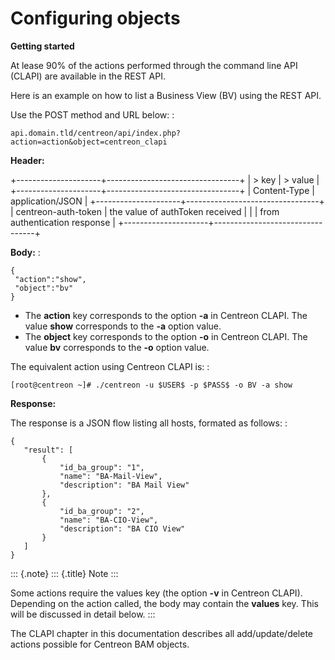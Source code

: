 Configuring objects
===================

**Getting started**

At lease 90% of the actions performed through the command line API
(CLAPI) are available in the REST API.

Here is an example on how to list a Business View (BV) using the REST
API.

Use the POST method and URL below: :

    api.domain.tld/centreon/api/index.php?action=action&object=centreon_clapi

**Header:**

+---------------------+---------------------------------+
| > key               | > value                         |
+---------------------+---------------------------------+
| Content-Type        | application/JSON                |
+---------------------+---------------------------------+
| centreon-auth-token | the value of authToken received |
|                     | from authentication response    |
+---------------------+---------------------------------+

**Body:** :

    {
     "action":"show",
     "object":"bv"
    }

-   The **action** key corresponds to the option **-a** in Centreon
    CLAPI. The value **show** corresponds to the **-a** option value.
-   The **object** key corresponds to the option **-o** in Centreon
    CLAPI. The value **bv** corresponds to the **-o** option value.

The equivalent action using Centreon CLAPI is: :

    [root@centreon ~]# ./centreon -u $USER$ -p $PASS$ -o BV -a show

**Response:**

The response is a JSON flow listing all hosts, formated as follows: :

    {
       "result": [
           {
               "id_ba_group": "1",
               "name": "BA-Mail-View",
               "description": "BA Mail View"
           },
           {
               "id_ba_group": "2",
               "name": "BA-CIO-View",
               "description": "BA CIO View"
           }
       ]
    }

::: {.note}
::: {.title}
Note
:::

Some actions require the values key (the option **-v** in Centreon
CLAPI). Depending on the action called, the body may contain the
**values** key. This will be discussed in detail below.
:::

The CLAPI chapter in this documentation describes all add/update/delete
actions possible for Centreon BAM objects.
